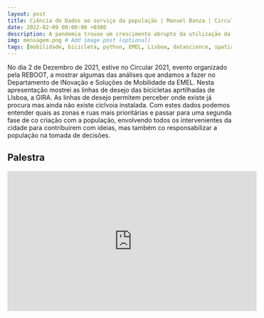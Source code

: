 ```yaml
---
layout: post
title: Ciência de Dados ao serviço da população | Manuel Banza | Circular 2021
date: 2022-02-09 00:00:00 +0300
description: A pandemia trouxe um crescimento abrupto da utilização da bicicleta para deslocações diárias e a tendência mantém-se. Como podemos escolher implementar ciclovias novas com base em dados? # Add post description (optional)
img: mensagem.png # Add image post (optional)
tags: [mobilidade, bicicleta, python, EMEL, Lisboa, datascience, spatial data science] # add tag
---
```

No dia 2 de Dezembro de 2021, estive no Circular 2021, evento organizado pela REBOOT, a mostrar algumas das análises que andamos a fazer no Departamento de INovação e Soluções de Mobilidade da EMEL.
Nesta apresentação mostrei as linhas de desejo das bicicletas aprtilhadas de LIsboa, a GIRA. As linhas de desejo permitem perceber onde existe já procura mas ainda não existe ciclvoia instalada. 
Com estes dados podemos entender quais as zonas e ruas mais prioritárias e passar para uma segunda fase de co criação com a população, envolvendo todos os intervenientes da cidade para contribuirem com ideias, mas também co responsabilizar a população na tomada de decisões.

## Palestra

<iframe width="560" height="315" src="https://www.youtube.com/embed/NcW81UfQaKc" title="YouTube video player" frameborder="0" allow="accelerometer; autoplay; clipboard-write; encrypted-media; gyroscope; picture-in-picture" allowfullscreen></iframe>

